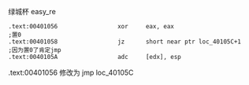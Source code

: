 
绿城杯 easy_re

```
.text:00401056                 xor     eax, eax                         ;置0
.text:00401058                 jz      short near ptr loc_40105C+1      ;因为置0了肯定jmp
.text:0040105A                 adc     [edx], esp                       
```
.text:00401056   修改为 jmp loc_40105C
